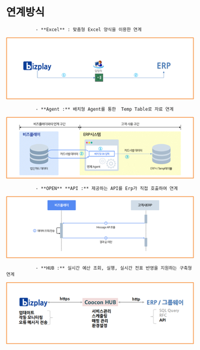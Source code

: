 # 연계방식

               - **Excel** : 맞춤형 Excel 양식을 이용한 연계

![](../../.gitbook/assets/image%20%28180%29.png)

               - **Agent :** 배치형 Agent를 통한  Temp Table로 자료 연계

![](../../.gitbook/assets/image%20%2868%29.png)

               - **OPEN** **API :** 제공하는 API를 Erp가 직접 호출하여 연계

![](../../.gitbook/assets/image%20%28217%29.png)

               - **HUB :** 실시간 예산 조회, 실행, 실시간 전표 반영을 지원하는 구축형 연계

![](../../.gitbook/assets/image%20%2840%29.png)

